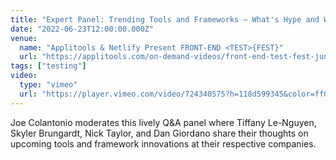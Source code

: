 ```yaml
---
title: "Expert Panel: Trending Tools and Frameworks – What's Hype and What's Not"
date: "2022-06-23T12:00:00.000Z"
venue:
  name: "Applitools & Netlify Present FRONT-END <TEST>{FEST}"
  url: "https://applitools.com/on-demand-videos/front-end-test-fest-june-2022/"
tags: ["testing"]
video:
  type: "vimeo"
  url: "https://player.vimeo.com/video/724340575?h=118d599345&color=ff0179&title=0&byline=0&portrait=0"
---
```


Joe Colantonio moderates this lively Q&A panel where Tiffany Le-Nguyen, Skyler Brungardt, Nick Taylor, and Dan Giordano share their thoughts on upcoming tools and framework innovations at their respective companies.
